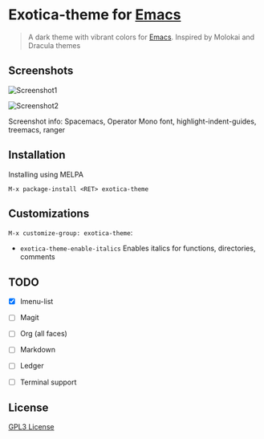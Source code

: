 # Exotica-theme for [Emacs](https://www.gnu.org/software/emacs/)

> A dark theme with vibrant colors for [Emacs](https://www.gnu.org/software/emacs/).
> Inspired by Molokai and Dracula themes

## Screenshots
![Screenshot1](https://raw.github.com/jbharat/exotica-theme/master/Screenshot1.png "Screenshot1")

![Screenshot2](https://raw.github.com/jbharat/exotica-theme/master/Screenshot2.png "Screenshot2")

Screenshot info: Spacemacs, Operator Mono font, highlight-indent-guides, treemacs, ranger

## Installation

Installing using MELPA 
```
M-x package-install <RET> exotica-theme
```

## Customizations

`M-x customize-group: exotica-theme`:

* `exotica-theme-enable-italics` 
Enables italics for functions, directories, comments

## TODO
- [x] Imenu-list 
- [ ] Magit
- [ ] Org (all faces)
- [ ] Markdown
- [ ] Ledger
- [ ] Terminal support


## License

[GPL3 License](./LICENSE)
